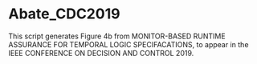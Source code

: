 # Abate_CDC2019

This script generates Figure 4b from MONITOR-BASED RUNTIME ASSURANCE
FOR TEMPORAL LOGIC SPECIFACATIONS, to appear in the IEEE CONFERENCE ON 
DECISION AND CONTROL 2019.



